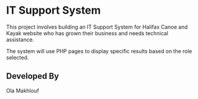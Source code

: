 # IT Support System

This project involves building an IT Support System for Halifax Canoe and Kayak website who has grown their business and needs technical assistance. 

The system will use PHP pages to display specific results based on the role selected. 


## Developed By
Ola Makhlouf
